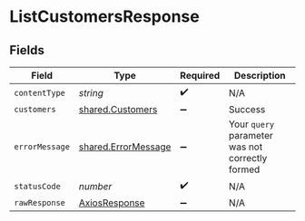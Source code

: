 # ListCustomersResponse


## Fields

| Field                                                      | Type                                                       | Required                                                   | Description                                                |
| ---------------------------------------------------------- | ---------------------------------------------------------- | ---------------------------------------------------------- | ---------------------------------------------------------- |
| `contentType`                                              | *string*                                                   | :heavy_check_mark:                                         | N/A                                                        |
| `customers`                                                | [shared.Customers](../../models/shared/customers.md)       | :heavy_minus_sign:                                         | Success                                                    |
| `errorMessage`                                             | [shared.ErrorMessage](../../models/shared/errormessage.md) | :heavy_minus_sign:                                         | Your `query` parameter was not correctly formed            |
| `statusCode`                                               | *number*                                                   | :heavy_check_mark:                                         | N/A                                                        |
| `rawResponse`                                              | [AxiosResponse](https://axios-http.com/docs/res_schema)    | :heavy_minus_sign:                                         | N/A                                                        |